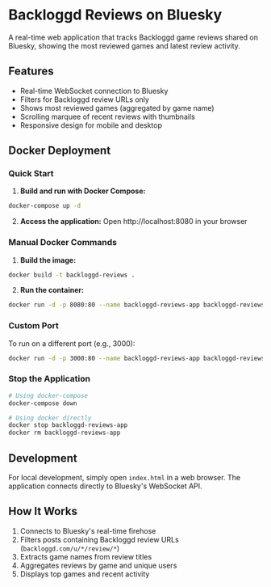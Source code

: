 # Backloggd Reviews on Bluesky

A real-time web application that tracks Backloggd game reviews shared on Bluesky, showing the most reviewed games and latest review activity.

## Features

- Real-time WebSocket connection to Bluesky
- Filters for Backloggd review URLs only
- Shows most reviewed games (aggregated by game name)
- Scrolling marquee of recent reviews with thumbnails
- Responsive design for mobile and desktop

## Docker Deployment

### Quick Start

1. **Build and run with Docker Compose:**
```bash
docker-compose up -d
```

2. **Access the application:**
Open http://localhost:8080 in your browser

### Manual Docker Commands

1. **Build the image:**
```bash
docker build -t backloggd-reviews .
```

2. **Run the container:**
```bash
docker run -d -p 8080:80 --name backloggd-reviews-app backloggd-reviews
```

### Custom Port

To run on a different port (e.g., 3000):
```bash
docker run -d -p 3000:80 --name backloggd-reviews-app backloggd-reviews
```

### Stop the Application

```bash
# Using docker-compose
docker-compose down

# Using docker directly
docker stop backloggd-reviews-app
docker rm backloggd-reviews-app
```

## Development

For local development, simply open `index.html` in a web browser. The application connects directly to Bluesky's WebSocket API.

## How It Works

1. Connects to Bluesky's real-time firehose
2. Filters posts containing Backloggd review URLs (`backloggd.com/u/*/review/*`)
3. Extracts game names from review titles
4. Aggregates reviews by game and unique users
5. Displays top games and recent activity
